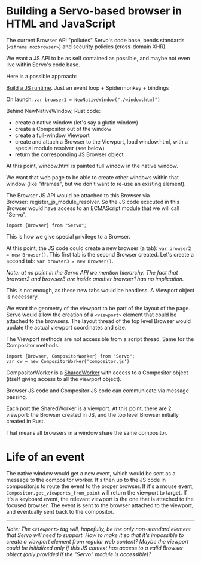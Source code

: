 # Building a Servo-based browser in HTML and JavaScript

The current Browser API "pollutes" Servo's code base, bends standards
(`<iframe mozbrowser>`) and security policies (cross-domain XHR).

We want a JS API to be as self contained as possible, and maybe not even live within Servo's code base.

Here is a possible approach:

[Build a JS runtime](https://github.com/servo/servo/issues/7379).
Just an event loop + Spidermonkey + bindings

On launch: `var browser1 = NewNativeWindow("./window.html")`

Behind NewNativeWindow, Rust code:
- create a native window (let's say a glutin window)
- create a Compositor out of the window
- create a full-window Viewport
- create and attach a Browser to the Viewport, load window.html, with a special module resolver (see below)
- return the corresponding JS Browser object

At this point, window.html is painted full window in the native window.

We want that web page to be able to create other windows within
that window (like "iframes", but we don't want to re-use an existing element).

The Browser JS API would be attached to this Browser via Browser::register_js_module_resolver.
So the JS code executed in this Browser would have access to an ECMAScript module that we
will call "Servo".

`import {Browser} from "Servo";`

This is how we give special privilege to a Browser.

At this point, the JS code could create a new browser (a tab): `var browser2 = new Browser()`.
This first tab is the second Browser created. Let's create a second tab: `var browser3 = new Browser()`.

*Note: at no point in the Servo API we mention hierarchy. The fact that browser2 and browser3
are inside another browser1 has no implication.*

This is not enough, as these new tabs would be headless. A Viewport object is necessary.

We want the geometry of the viewport to be part of the layout of the page.
Servo would allow the creation of a `<viewport>` element that could be attached
to the browsers. The layout thread of the top level Browser would update the
actual viewport coordinates and size.

The Viewport methods are not accessible from a script thread.
Same for the Compositor methods.

```
import {Browser, CompositorWorker} from "Servo";
var cw = new CompositorWorker('compositor.js')
```

CompositorWorker is a [SharedWorker](https://html.spec.whatwg.org/multipage/workers.html#sharedworker)
with access to a Compositor object (itself giving access to all the viewport object).

Browser JS code and Compositor JS code can communicate via message passing.

Each port the SharedWorker is a viewport. At this point, there are 2 viewport:
the Browser created in JS, and the top level Browser initially created in Rust.

That means all browsers in a window share the same compositor.

# Life of an event

The native window would get a new event, which would be sent as a message to the compositor
worker. It's then up to the JS code in compositor.js to route the event to the proper browser.
If it's a mouse event, `Compositor.get_viewports_from_point` will return the viewport to target.
If it's a keyboard event, the relevant viewport is the one that is attached to the focused browser.
The event is sent to the browser attached to the viewport, and eventually sent back to the
compositor.

___

*Note: The `<viewport>` tag will, hopefully, be the only non-standard element
that Servo will need to support. How to make it so that it's impossible to
create a viewport element from regular web content? Maybe the viewport could
be initialized only if this JS context has access to a valid Browser object
(only provided if the "Servo" module is accessible)?*

